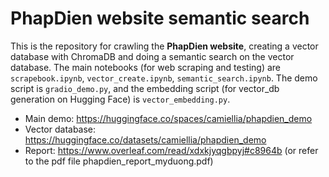 # PhapDien website semantic search

This is the repository for crawling the **PhapDien website**, creating a vector database with ChromaDB and doing a semantic search on the vector database. The main notebooks (for web scraping and testing) are `scrapebook.ipynb`, `vector_create.ipynb`, `semantic_search.ipynb`. The demo script is `gradio_demo.py`, and the embedding script (for vector_db generation on Hugging Face) is `vector_embedding.py`.

- Main demo: https://huggingface.co/spaces/camiellia/phapdien_demo
- Vector database: https://huggingface.co/datasets/camiellia/phapdien_demo
- Report: https://www.overleaf.com/read/xdxkjyqgbpyj#c8964b (or refer to the pdf file phapdien_report_myduong.pdf)
